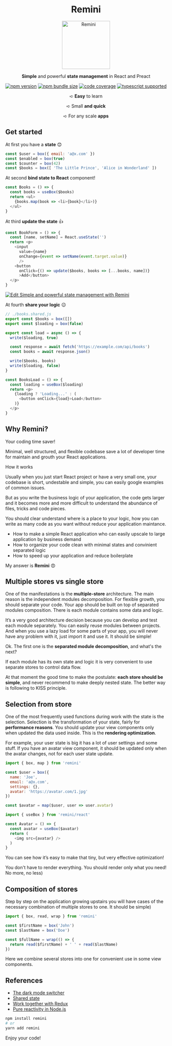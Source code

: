 
<div align="center">

# Remini

<img src="./logo.png" height="150" alt="Remini" />
  
**Simple** and powerful **state management** in React and Preact
  
[![npm version](https://img.shields.io/npm/v/remini?style=flat-square)](https://www.npmjs.com/package/remini) [![npm bundle size](https://img.shields.io/bundlephobia/minzip/remini?style=flat-square)](https://bundlephobia.com/result?p=remini) [![code coverage](https://img.shields.io/coveralls/github/re-js/remini?style=flat-square)](https://coveralls.io/github/re-js/remini) [![typescript supported](https://img.shields.io/npm/types/typescript?style=flat-square)](./src/index.d.ts)

➪ **Easy** to learn

➪ Small **and quick**

➪ For any scale **apps**

</div>


## Get started

At first you have a **state** 😊

```javascript
const $user = box({ email: 'a@x.com' })
const $enabled = box(true)
const $counter = box(42)
const $books = box([ 'The Little Prince', 'Alice in Wonderland' ])
```

At second **bind state to React** component!

```javascript
const Books = () => {
  const books = useBox($books)
  return <ul>
    {books.map(book => <li>{book}</li>)}
  </ul>
}
```

At third **update the state** 👍

```javascript
const BookForm = () => {
  const [name, setName] = React.useState('')
  return <p>
    <input 
      value={name}
      onChange={event => setName(event.target.value)} 
      />
    <button
      onClick={() => update($books, books => [...books, name])}
      >Add</button>
  </p>
}
```

[![Edit Simple and powerful state management with Remini](https://codesandbox.io/static/img/play-codesandbox.svg)](https://codesandbox.io/s/simple-and-powerful-state-management-with-remini-7ejjhd?file=/src/App.js)

At fourth **share your logic** 😉

```javascript
// ./books.shared.js
export const $books = box([])
export const $loading = box(false)

export const load = async () => {
  write($loading, true)

  const response = await fetch('https://example.com/api/books')
  const books = await response.json()

  write($books, books)
  write($loading, false)
}
```

```javascript
const BooksLoad = () => {
  const loading = useBox($loading)
  return <p>
    {loading ? 'Loading...' : (
      <button onClick={load}>Load</button>
    )}
  </p>
}
```


## Why Remini?

Your coding time saver!

Minimal, well structured, and flexible codebase save a lot of developer time for maintain and grouth your React applications.

How it works

Usually when you just start React project or have a very small one, your codebase is short, undestable and simple, you can easily google examples of common issues.

But as you write the business logic of your application, the code gets larger and it becomes more and more difficult to understand the abundance of files, tricks and code pieces.

You should clear understand where is a place to your logic, how you can write as many code as you want without reduce your application maintance.

- How to make a simple React application who can easily upscale to large application by business demand
- How to organize your code clean with minimal states and convinient separated logic
- How to speed up your application and reduce boilerplate

My answer is **Remini** 😍


## Multiple stores vs single store

One of the manifestations is the **multiple-store** architecture. The main reason is the independent modules decomposition. For flexible growth, you should separate your code. Your app should be built on top of separated modules composition. There is each module contains some data and logic.

It’s a very good architecture decision because you can develop and test each module separately. You can easily reuse modules between projects. And when you use a lazy load for some parts of your app, you will never have any problem with it, just import it and use it. It should be simple!

Ok. The first one is the **separated module decomposition**, and what's the next?

If each module has its own state and logic it is very convenient to use separate stores to control data flow.

At that moment the good time to make the postulate: **each store should be simple**, and never recommend to make deeply nested state. The better way is following to KISS principle.


## Selection from store

One of the most frequently used functions during work with the state is the selection. Selection is the transformation of your state, fairly for **performance reasons**. You should update your view components only when updated the data used inside. This is the **rendering optimization**.

For example, your user state is big it has a lot of user settings and some stuff. If you have an avatar view component, it should be updated only when the avatar changes, not for each user state update.

```javascript
import { box, map } from 'remini'

const $user = box({
  name: 'Joe',
  email: 'a@x.com',
  settings: {},
  avatar: 'https://avatar.com/1.jpg'
})

const $avatar = map($user, user => user.avatar)
```

```javascript
import { useBox } from 'remini/react'

const Avatar = () => {
  const avatar = useBox($avatar)
  return (
    <img src={avatar} />
  )
}
```

You can see how it’s easy to make that tiny, but very effective optimization!

You don't have to render everything. You should render only what you need! No more, no less)


## Composition of stores

Step by step on the application growing upstairs you will have cases of the necessary combination of multiple stores to one. It should be simple)

```javascript
import { box, read, wrap } from 'remini'

const $firstName = box('John')
const $lastName = box('Doe')

const $fullName = wrap(() => {
  return read($firstName) + ' ' + read($lastName)
})
```

Here we combine several stores into one for convenient use in some view components.


## References

- [The dark mode switcher](./docs/dark-mode.md)
- [Shared state](./docs/shared-state.md)
- [Work together with Redux](./docs/redux.md)
- [Pure reactivity in Node.js](./docs/nodejs.md)


```bash
npm install remini
# or
yarn add remini
```

Enjoy your code!
